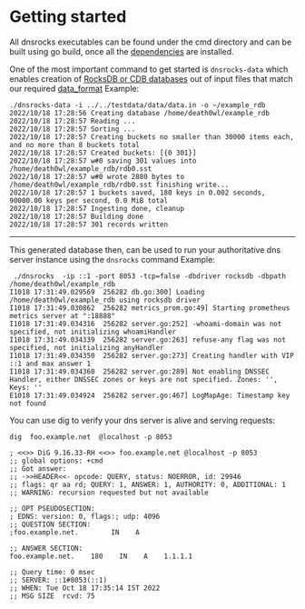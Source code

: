 # Getting started

All dnsrocks executables can be found under the cmd directory and can be built using go build, once all the [dependencies](building.md) are installed.

One of the most important command to get started is `dnsrocks-data` which enables creation of [RocksDB or CDB databases](backend.md) out of input files that match our required [data_format](data_format.md)
Example:
```
./dnsrocks-data -i ../../testdata/data/data.in -o ~/example_rdb
2022/10/18 17:28:56 Creating database /home/death0wl/example_rdb
2022/10/18 17:28:57 Reading ...
2022/10/18 17:28:57 Sorting ...
2022/10/18 17:28:57 Creating buckets no smaller than 30000 items each, and no more than 8 buckets total
2022/10/18 17:28:57 Created buckets: [{0 301}]
2022/10/18 17:28:57 w#0 saving 301 values into /home/death0wl/example_rdb/rdb0.sst
2022/10/18 17:28:57 w#0 wrote 2880 bytes to /home/death0wl/example_rdb/rdb0.sst finishing write...
2022/10/18 17:28:57 1 buckets saved, 180 keys in 0.002 seconds, 90000.00 keys per second, 0.0 MiB total
2022/10/18 17:28:57 Ingesting done, cleanup
2022/10/18 17:28:57 Building done
2022/10/18 17:28:57 301 records written
```
---
This generated database then, can be used to run your authoritative dns server instance using the `dnsrocks` command
Example:
```
 ./dnsrocks  -ip ::1 -port 8053 -tcp=false -dbdriver rocksdb -dbpath  /home/death0wl/example_rdb
I1018 17:31:49.029569  256282 db.go:300] Loading /home/death0wl/example_rdb using rocksdb driver
I1018 17:31:49.030862  256282 metrics_prom.go:49] Starting prometheus metrics server at ":18888"
I1018 17:31:49.034316  256282 server.go:252] -whoami-domain was not specified, not initializing whoamiHandler
I1018 17:31:49.034339  256282 server.go:263] refuse-any flag was not specified, not initializing anyHandler
I1018 17:31:49.034350  256282 server.go:273] Creating handler with VIP ::1 and max answer 1
I1018 17:31:49.034360  256282 server.go:289] Not enabling DNSSEC Handler, either DNSSEC zones or keys are not specified. Zones: '', Keys: ''
E1018 17:31:49.034924  256282 server.go:467] LogMapAge: Timestamp key not found
```

You can use dig to verify your dns server is alive and serving requests:
```
dig  foo.example.net  @localhost -p 8053

; <<>> DiG 9.16.33-RH <<>> foo.example.net @localhost -p 8053
;; global options: +cmd
;; Got answer:
;; ->>HEADER<<- opcode: QUERY, status: NOERROR, id: 29946
;; flags: qr aa rd; QUERY: 1, ANSWER: 1, AUTHORITY: 0, ADDITIONAL: 1
;; WARNING: recursion requested but not available

;; OPT PSEUDOSECTION:
; EDNS: version: 0, flags:; udp: 4096
;; QUESTION SECTION:
;foo.example.net.        IN    A

;; ANSWER SECTION:
foo.example.net.    180    IN    A    1.1.1.1

;; Query time: 0 msec
;; SERVER: ::1#8053(::1)
;; WHEN: Tue Oct 18 17:35:14 IST 2022
;; MSG SIZE  rcvd: 75
```
